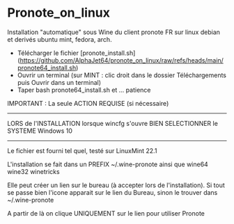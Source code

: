 # Pronote_on_linux
Installation "automatique" sous Wine du client pronote FR sur linux debian et derivés ubuntu mint, fedora, arch. 
- Télécharger le fichier [pronote_install.sh] (https://github.com/AlphaJet64/pronote_on_linux/raw/refs/heads/main/pronote64_install.sh)
- Ouvrir un terminal (sur MINT : clic droit dans le dossier Téléchargements puis Ouvrir dans un terminal) 
- Taper  bash pronote64_install.sh 
et ... patience

IMPORTANT  :  La seule ACTION   REQUISE (si nécessaire)
******  
LORS de l'INSTALLATION lorsque wincfg s'ouvre BIEN SELECTIONNER le SYSTEME Windows 10 
******

Le fichier est fourni tel quel, testé sur LinuxMint 22.1 

L'installation se fait dans un PREFIX ~/.wine-pronote ainsi que wine64 wine32 winetricks

Elle peut créer un lien sur le bureau (à accepter lors de l'installation). Si tout se passe bien l'icone apparait sur le lien du Bureau, sinon le trouver dans ~/.wine-pronote

A partir de là on clique UNIQUEMENT sur le lien pour utiliser Pronote
